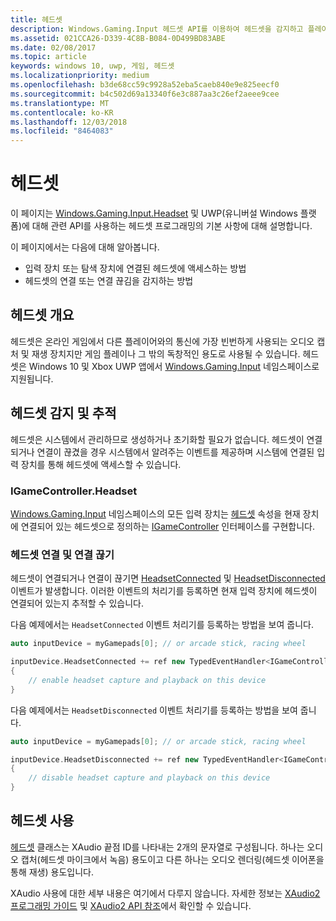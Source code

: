 ```yaml
---
title: 헤드셋
description: Windows.Gaming.Input 헤드셋 API를 이용하여 헤드셋을 감지하고 플레이어 음성을 캡처하며 오디오를 재생합니다.
ms.assetid: 021CCA26-D339-4C8B-B084-0D499BD83ABE
ms.date: 02/08/2017
ms.topic: article
keywords: windows 10, uwp, 게임, 헤드셋
ms.localizationpriority: medium
ms.openlocfilehash: b3de68cc59c9928a52eba5caeb840e9e825eecf0
ms.sourcegitcommit: b4c502d69a13340f6e3c887aa3c26ef2aeee9cee
ms.translationtype: MT
ms.contentlocale: ko-KR
ms.lasthandoff: 12/03/2018
ms.locfileid: "8464083"
---
```

# <a name="headset"></a>헤드셋

이 페이지는 [Windows.Gaming.Input.Headset][헤드셋] 및 UWP(유니버설 Windows 플랫폼)에 대해 관련 API를 사용하는 헤드셋 프로그래밍의 기본 사항에 대해 설명합니다.

이 페이지에서는 다음에 대해 알아봅니다.
* 입력 장치 또는 탐색 장치에 연결된 헤드셋에 액세스하는 방법
* 헤드셋의 연결 또는 연결 끊김을 감지하는 방법


## <a name="headset-overview"></a>헤드셋 개요

헤드셋은 온라인 게임에서 다른 플레이어와의 통신에 가장 빈번하게 사용되는 오디오 캡처 및 재생 장치지만 게임 플레이나 그 밖의 독창적인 용도로 사용될 수 있습니다. 헤드셋은 Windows 10 및 Xbox UWP 앱에서 [Windows.Gaming.Input][] 네임스페이스로 지원됩니다.


## <a name="detect-and-track-headsets"></a>헤드셋 감지 및 추적

헤드셋은 시스템에서 관리하므로 생성하거나 초기화할 필요가 없습니다. 헤드셋이 연결되거나 연결이 끊겼을 경우 시스템에서 알려주는 이벤트를 제공하며 시스템에 연결된 입력 장치를 통해 헤드셋에 액세스할 수 있습니다.

### <a name="igamecontrollerheadset"></a>IGameController.Headset

[Windows.Gaming.Input][] 네임스페이스의 모든 입력 장치는 [헤드셋][igamecontroller.headset] 속성을 현재 장치에 연결되어 있는 헤드셋으로 정의하는 [IGameController][] 인터페이스를 구현합니다.

### <a name="connecting-and-disconnecting-headsets"></a>헤드셋 연결 및 연결 끊기

헤드셋이 연결되거나 연결이 끊기면 [HeadsetConnected][igamecontroller.headsetconnected] 및 [HeadsetDisconnected][igamecontroller.headsetdisconnected] 이벤트가 발생합니다. 이러한 이벤트의 처리기를 등록하면 현재 입력 장치에 헤드셋이 연결되어 있는지 추적할 수 있습니다.

다음 예제에서는 `HeadsetConnected` 이벤트 처리기를 등록하는 방법을 보여 줍니다.

```cpp
auto inputDevice = myGamepads[0]; // or arcade stick, racing wheel

inputDevice.HeadsetConnected += ref new TypedEventHandler<IGameController^, Headset^>(IGameController^ device, Headset^ headset)
{
    // enable headset capture and playback on this device
}
```

다음 예제에서는 `HeadsetDisconnected` 이벤트 처리기를 등록하는 방법을 보여 줍니다.

```cpp
auto inputDevice = myGamepads[0]; // or arcade stick, racing wheel

inputDevice.HeadsetDisconnected += ref new TypedEventHandler<IGameController^, Headset^>(IGameController^ device, Headset^ headset)
{
    // disable headset capture and playback on this device
}
```

## <a name="using-the-headset"></a>헤드셋 사용

[헤드셋][] 클래스는 XAudio 끝점 ID를 나타내는 2개의 문자열로 구성됩니다. 하나는 오디오 캡처(헤드셋 마이크에서 녹음) 용도이고 다른 하나는 오디오 렌더링(헤드셋 이어폰을 통해 재생) 용도입니다.

XAudio 사용에 대한 세부 내용은 여기에서 다루지 않습니다. 자세한 정보는 [XAudio2 프로그래밍 가이드](https://msdn.microsoft.com/library/windows/desktop/ee415737.aspx) 및 [XAudio2 API 참조](https://msdn.microsoft.com/library/windows/desktop/ee415899.aspx)에서 확인할 수 있습니다.


[Windows.Gaming.Input]: https://msdn.microsoft.com/library/windows/apps/windows.gaming.input.aspx
[igamecontroller]: https://msdn.microsoft.com/library/windows/apps/windows.gaming.input.igamecontroller.aspx
[igamecontroller.headset]: https://msdn.microsoft.com/library/windows/apps/windows.gaming.input.igamecontroller.headset.aspx
[igamecontroller.headsetconnected]: https://msdn.microsoft.com/library/windows/apps/windows.gaming.input.igamecontroller.headsetconnected.aspx
[igamecontroller.headsetdisconnected]: https://msdn.microsoft.com/library/windows/apps/windows.gaming.input.igamecontroller.headsetdisconnected.aspx
[헤드셋]: https://msdn.microsoft.com/library/windows/apps/windows.gaming.input.headset.aspx
